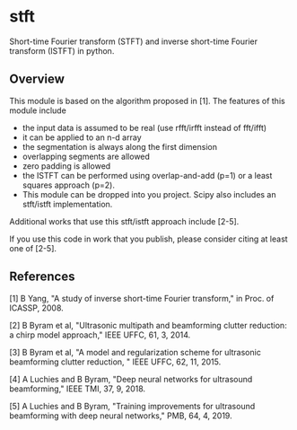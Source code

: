 # stft

Short-time Fourier transform (STFT) and inverse short-time Fourier transform (ISTFT) in python.

## Overview

This module is based on the algorithm proposed in [1]. The features of this module include

* the input data is assumed to be real (use rfft/irfft instead of fft/ifft)
* it can be applied to an n-d array
* the segmentation is always along the first dimension
* overlapping segments are allowed
* zero padding is allowed
* the ISTFT can be performed using overlap-and-add (p=1) or a least squares approach (p=2).
* This module can be dropped into you project. Scipy also includes an stft/istft implementation.

Additional works that use this stft/istft approach include [2-5].

If you use this code in work that you publish, please consider citing at least one of [2-5].

## References

[1] B Yang, "A study of inverse short-time Fourier transform," in Proc. of ICASSP, 2008.

[2] B Byram et al, "Ultrasonic multipath and beamforming clutter reduction: a chirp model approach," IEEE UFFC, 61, 3, 2014.

[3] B Byram et al, "A model and regularization scheme for ultrasonic beamforming clutter reduction, " IEEE UFFC, 62, 11, 2015.

[4] A Luchies and B Byram, "Deep neural networks for ultrasound beamforming," IEEE TMI, 37, 9, 2018.

[5] A Luchies and B Byram, "Training improvements for ultrasound beamforming with deep neural networks," PMB, 64, 4, 2019.
